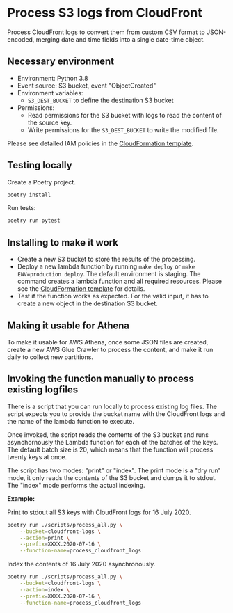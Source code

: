 # Process S3 logs from CloudFront

Process CloudFront logs to convert them from custom CSV format to JSON-encoded, merging date and time fields into a single date-time object.

## Necessary environment

- Environment: Python 3.8
- Event source: S3 bucket, event "ObjectCreated"
- Environment variables:
  - `S3_DEST_BUCKET` to define the destination S3 bucket
- Permissions:
  - Read permissions for the S3 bucket with logs to read the content of the source key.
  - Write permissions for the `S3_DEST_BUCKET` to write the modified file.

Please see detailed IAM policies in the [CloudFormation template](./cloudformation.yml).

## Testing locally

Create a Poetry project.

```sh
poetry install
```

Run tests:

```sh
poetry run pytest
```

## Installing to make it work

- Create a new S3 bucket to store the results of the processing.
- Deploy a new lambda function by running `make deploy` or `make ENV=production deploy`. The default environment is staging. The command creates a lambda function and all required resources. Please see the [CloudFormation template](./cloudformation.yml) for details.
- Test if the function works as expected. For the valid input, it has to create a new object in the destination S3 bucket.

## Making it usable for Athena

To make it usable for AWS Athena, once some JSON files are created, create a new AWS Glue Crawler to process the content, and make it run daily to collect new partitions.

## Invoking the function manually to process existing logfiles

There is a script that you can run locally to process existing log files. The script expects you to provide the bucket name with the CloudFront logs and the name of the lambda function to execute.

Once invoked, the script reads the contents of the S3 bucket and runs asynchornously the Lambda function for each of the batches of the keys. The default batch size is 20, which means that the function will process twenty keys at once.

The script has two modes: "print" or "index". The print mode is a "dry run" mode, it only reads the contents of the S3 bucket and dumps it to stdout. The "index" mode performs the actual indexing.

**Example:**

Print to stdout all S3 keys with CloudFront logs for 16 July 2020.

```sh
poetry run ./scripts/process_all.py \
    --bucket=cloudfront-logs \
    --action=print \
    --prefix=XXXX.2020-07-16 \
    --function-name=process_cloudfront_logs
```

Index the contents of 16 July 2020 asynchronously.

```sh
poetry run ./scripts/process_all.py \
    --bucket=cloudfront-logs \
    --action=index \
    --prefix=XXXX.2020-07-16 \
    --function-name=process_cloudfront_logs
```
